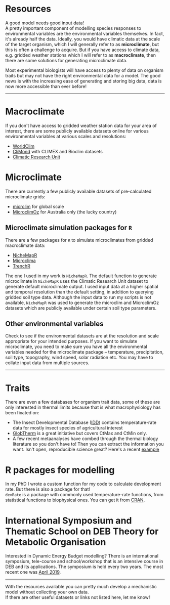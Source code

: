# Resources
A good model needs good input data!  
A pretty important component of modelling species responses to environmental variables are the environmental variables themselves. In fact, it's already half the data. Ideally, you would have climatic data at the scale of the target organism, which I will generally refer to as **microclimate**, but this is often a challenge to acquire. But if you have access to climate data, e.g. gridded weather stations which I will refer to as **macroclimate**, then there are some solutions for generating microclimate data.

Most experimental biologists will have access to plenty of data on organism traits but may not have the right environmental data for a model. The good news is with the increasing ease of generating and storing big data, data is now more accessible than ever before!

***

# Macroclimate
If you don't have access to gridded weather station data for your area of interest, there are some publicly available datasets online for various environmental variables at various scales and resolutions:

* [WorldClim](http://www.worldclim.org/)
* [CliMond](https://www.climond.org/) with CLIMEX and Bioclim datasets 
* [Climatic Research Unit](http://www.cru.uea.ac.uk/)

# Microclimate
There are currently a few publicly available datasets of pre-calculated microclimate grids:

* [microlim](https://www.nature.com/articles/sdata20146) for global scale
* [MicroclimOz](https://knb.ecoinformatics.org/knb/d1/mn/v2/object/knb.92484.39) for Australia only (the lucky country)

## Microclimate simulation packages for `R`
There are a few packages for `R` to simulate microclimates from gridded macroclimate data:

* [NicheMapR](https://github.com/mrke/nichemapr)
* [Microclima](https://besjournals.onlinelibrary.wiley.com/doi/10.1111/2041-210X.13093)
* [TrenchR](https://trenchproject.github.io/tools/TrenchR/)

The one I used in my work is `NicheMapR`. The default function to generate microclimate in `NicheMapR` uses the Climatic Research Unit dataset to generate default microclimate output. I used input data at a higher spatial and temporal resolution than the default setting, in addition to querying gridded soil type data. Although the input data to run my scripts is not available, `NicheMapR` was used to generate the microclim and MicroclimOz datasets which are publicly available under certain soil type parameters. 

## Other environmental variables
Check to see if the environmental datasets are at the resolution and scale appropriate for your intended purposes. If you want to simulate microclimate, you need to make sure you have all the environmental variables needed for the microclimate package – temperature, precipitation, soil type, topography, wind speed, solar radiation etc. You may have to collate input data from multiple sources.

***

# Traits
There are even a few databases for organism trait data, some of these are only interested in thermal limits because that is what macrophysiology has been fixated on:

* The Insect Developmental Database ([IDD](https://nucleus.iaea.org/sites/naipc/twd/Lists/News/DispForm.aspx?ID=291&ContentTypeId=0x0100E051773707C04949A2F50750BBDBE134)) contains temperature-rate data for mostly insect species of agricultural interest 
* [GlobTherm](https://datadryad.org/resource/doi:10.5061/dryad.1cv08/7) is a great initiative but covers CtMax and CtMin only.
* A few recent metaanalyses have combed through the thermal biology literature so you don't have to! Then you can extract the information you want. Isn't open, reproducible science great? Here's a recent [example](https://datadryad.org/resource/doi:10.5061/dryad.56s5d84)

# R packages for modelling
In my PhD I wrote a custom function for my code to calculate development rate. But there is also a package for that!  
`devRate` is a package with commonly used temperature-rate functions, from statistical functions to biophysical ones. You can get it from [CRAN](https://cran.r-project.org/web/packages/devRate/index.html).

# International Symposium and Thematic School on DEB Theory for Metabolic Organisation
Interested in Dynamic Energy Budget modelling? There is an international symposium, tele-course and school/workshop that is an intensive course in DEB and its applications. The symposium is held every two years. The most recent one was [April 2019](https://deb2019.sciencesconf.org/).

***

With the resources available you can pretty much develop a mechanistic model without collecting your own data.  
If there are other useful datasets or links not listed here, let me know!
